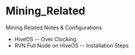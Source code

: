 # Mining_Related
Mining Related Notes &amp; Configurations
- HiveOS
 -- Over Clocking
- RVN Full Node on HiveOS
 -- Installation Steps

